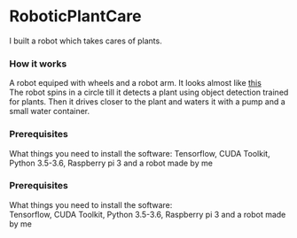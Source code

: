 # RoboticPlantCare

I built a robot which takes cares of plants.

### How it works

A robot equiped with wheels and a robot arm. It looks almost like [this](https://www.google.com/imgres?imgurl=https%3A%2F%2Fhowtomechatronics.com%2Fwp-content%2Fuploads%2F2019%2F07%2FArduino-Robot-Arm-and-Mecanum-Wheels-Platform-Automatic-Operation-Project.jpg&imgrefurl=https%3A%2F%2Fhowtomechatronics.com%2Fprojects%2Farduino-robot-arm-and-mecanum-wheels-platform-automatic-operation%2F&tbnid=-CNi0iNkcfvJbM&vet=12ahUKEwjF-LOoiI3uAhVFtqQKHYm2D9EQMygAegUIARCdAQ..i&docid=mGk31XNxAU_cgM&w=1280&h=720&q=wheel%20robot%20with%20robot%20arm&ved=2ahUKEwjF-LOoiI3uAhVFtqQKHYm2D9EQMygAegUIARCdAQ)\
The robot spins in a circle till it detects a plant using object detection trained for plants. Then it drives closer to the plant and waters it with a pump and a small water container. 

### Prerequisites

What things you need to install the software:
Tensorflow, CUDA Toolkit, Python 3.5-3.6, Raspberry pi 3 and a robot made by me




### Prerequisites

What things you need to install the software: \
Tensorflow, CUDA Toolkit, Python 3.5-3.6, Raspberry pi 3 and a robot made by me


